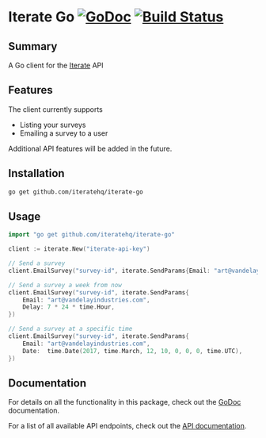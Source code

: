 # Iterate Go [![GoDoc](http://img.shields.io/badge/godoc-reference-blue.svg)](http://godoc.org/github.com/iteratehq/iterate-go) [![Build Status](https://travis-ci.org/iteratehq/iterate-go.svg?branch=master)](https://travis-ci.org/iteratehq/iterate-go)

## Summary

A Go client for the [Iterate](https://iteratehq.com) API 

## Features

The client currently supports
- Listing your surveys
- Emailing a survey to a user 

Additional API features will be added in the future.

## Installation

```sh
go get github.com/iteratehq/iterate-go
```

## Usage

```go
import "go get github.com/iteratehq/iterate-go"

client := iterate.New("iterate-api-key")

// Send a survey
client.EmailSurvey("survey-id", iterate.SendParams{Email: "art@vandelayindustries.com"})

// Send a survey a week from now
client.EmailSurvey("survey-id", iterate.SendParams{
	Email: "art@vandelayindustries.com",
	Delay: 7 * 24 * time.Hour,
})

// Send a survey at a specific time
client.EmailSurvey("survey-id", iterate.SendParams{
	Email: "art@vandelayindustries.com",
	Date:  time.Date(2017, time.March, 12, 10, 0, 0, 0, time.UTC),
})
```

## Documentation

For details on all the functionality in this package, check out the [GoDoc](http://godoc.org/github.com/iteratehq/iterate-go) documentation.

For a list of all available API endpoints, check out the [API documentation](http://docs.iterate.apiary.io).
